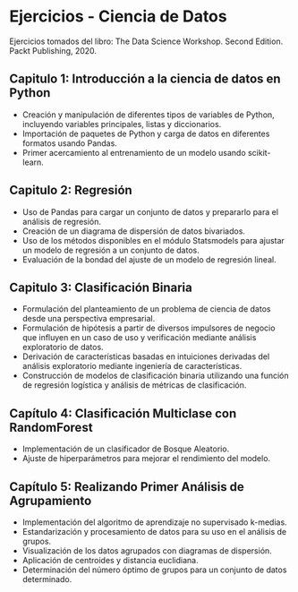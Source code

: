 # Ejercicios - Ciencia de Datos
Ejercicios tomados del libro: The Data Science Workshop. Second Edition. Packt Publishing, 2020.

## Capitulo 1: Introducción a la ciencia de datos en Python
* Creación y manipulación de diferentes tipos de variables de Python, incluyendo variables principales, listas y diccionarios.
* Importación de paquetes de Python y carga de datos en diferentes formatos usando Pandas.
* Primer acercamiento al entrenamiento de un modelo usando scikit-learn.

## Capitulo 2: Regresión
* Uso de Pandas para cargar un conjunto de datos y prepararlo para el análisis de regresión.
* Creación de un diagrama de dispersión de datos bivariados.
* Uso de los métodos disponibles en el módulo Statsmodels para ajustar un modelo de regresión a un conjunto de datos.
* Evaluación de la bondad del ajuste de un modelo de regresión lineal.

## Capitulo 3: Clasificación Binaria
* Formulación del planteamiento de un problema de ciencia de datos desde una perspectiva empresarial.
* Formulación de hipótesis a partir de diversos impulsores de negocio que influyen en un caso de uso y verificación mediante análisis exploratorio de datos.
* Derivación de características basadas en intuiciones derivadas del análisis exploratorio mediante ingeniería de características.
* Construcción de modelos de clasificación binaria utilizando una función de regresión logística y análisis de métricas de clasificación.

## Capítulo 4: Clasificación Multiclase con RandomForest
* Implementación de un clasificador de Bosque Aleatorio.
* Ajuste de hiperparámetros para mejorar el rendimiento del modelo.

## Capítulo 5: Realizando Primer Análisis de Agrupamiento
* Implementación del algoritmo de aprendizaje no supervisado k-medias.
* Estandarización y procesamiento de datos para su uso en el análisis de grupos.
* Visualización de los datos agrupados con diagramas de dispersión.
* Aplicación de centroides y distancia euclidiana.
* Determinación del número óptimo de grupos para un conjunto de datos determinado.
